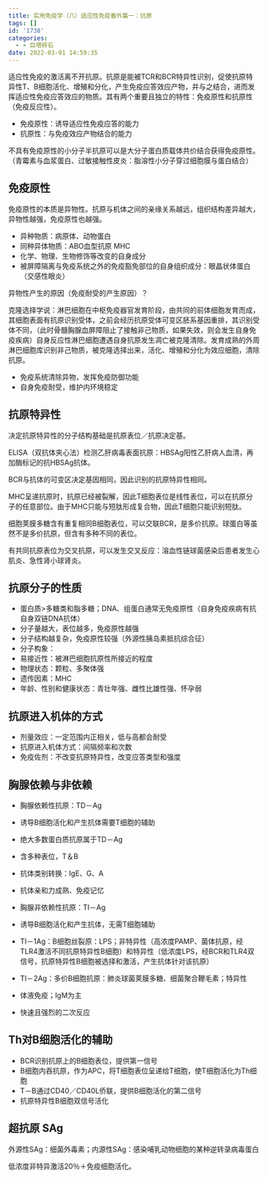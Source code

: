 ```yaml
---
title: 实用免疫学（八）适应性免疫番外篇一：抗原
tags: []
id: '1738'
categories:
  - - 巨塔砖石
date: 2022-03-01 14:59:35
---
```


适应性免疫的激活离不开抗原。抗原是能被TCR和BCR特异性识别，促使抗原特异性T、B细胞活化、增殖和分化，产生免疫应答效应产物，并与之结合，进而发挥适应性免疫应答效应的物质。其有两个重要且独立的特性：免疫原性和抗原性（免疫反应性）。

*   免疫原性：诱导适应性免疫应答的能力
*   抗原性：与免疫效应产物结合的能力

不具有免疫原性的小分子半抗原可以是大分子蛋白质载体共价结合获得免疫原性。（青霉素与血浆蛋白、过敏接触性皮炎：脂溶性小分子穿过细胞膜与蛋白结合）

## 免疫原性

免疫原性的本质是异物性。抗原与机体之间的亲缘关系越远，组织结构差异越大，异物性越强，免疫原性也越强。

*   异种物质：病原体、动物蛋白
*   同种异体物质：ABO血型抗原 MHC
*   化学、物理、生物修饰等改变的自身成分
*   被屏障隔离与免疫系统之外的免疫豁免部位的自身组织成分：眼晶状体蛋白（交感性眼炎）

异物性产生的原因（免疫耐受的产生原因）？

克隆选择学说：淋巴细胞在中枢免疫器官发育阶段，由共同的前体细胞发育而成，其细胞表面有抗原识别受体，之前会经历抗原受体可变区胚系基因重排，其识别受体不同，（此时骨髓胸腺血屏障阻止了接触非己物质，如果失效，则会发生自身免疫疾病）自身反应性淋巴细胞遭遇自身抗原发生凋亡被克隆清除。发育成熟的外周淋巴细胞库识别非己物质，被克隆选择出来，活化、增殖和分化为效应细胞，清除抗原。

*   免疫系统清除异物，发挥免疫防御功能
*   自身免疫耐受，维护内环境稳定

## 抗原特异性

决定抗原特异性的分子结构基础是抗原表位／抗原决定基。

ELISA（双抗体夹心法）检测乙肝病毒表面抗原：HBSAg阳性乙肝病人血清，再加酶标记的抗HBSAg抗体。

BCR与抗体的可变区决定基因相同，因此识别的抗原特异性相同。

MHC呈递抗原时，抗原已经被裂解，因此T细胞表位是线性表位，可以在抗原分子的任意部位。由于MHC只能与短肽形成复合物，因此T细胞只能识别短肽。

细胞荚膜多糖含有重复相同B细胞表位，可以交联BCR，是多价抗原。球蛋白等虽然不是多价抗原，但含有多种不同的表位。

有共同抗原表位为交叉抗原，可以发生交叉反应：溶血性链球菌感染后患者发生心肌炎、急性肾小球肾炎。

## 抗原分子的性质

*   蛋白质>多糖类和脂多糖；DNA、组蛋白通常无免疫原性（自身免疫疾病有抗自身双链DNA抗体）
*   分子量越大，表位越多，免疫原性越强
*   分子结构越复杂，免疫原性较强（外源性胰岛素抵抗综合征）
*   分子构象：
*   易接近性：被淋巴细胞抗原性所接近的程度
*   物理状态：颗粒、多聚体强
*   遗传因素：MHC
*   年龄、性别和健康状态：青壮年强、雌性比雄性强、怀孕弱

## 抗原进入机体的方式

*   剂量效应：一定范围内正相关，低与高都会耐受
*   抗原进入机体方式：间隔频率和次数
*   免疫佐剂：不改变抗原特异性，改变应答类型和强度

## 胸腺依赖与非依赖

*   胸腺依赖性抗原：TD－Ag
*   诱导B细胞活化和产生抗体需要T细胞的辅助
*   绝大多数蛋白质抗原属于TD－Ag
*   含多种表位，T＆B
*   抗体类别转换：IgE、G、A
*   抗体亲和力成熟、免疫记忆

*   胸腺非依赖性抗原：TI－Ag
*   诱导B细胞活化和产生抗体，无需T细胞辅助
*   TI－1Ag：B细胞丝裂原：LPS；非特异性（高浓度PAMP、菌体抗原，经TLR4激活不同抗原特异性B细胞）和特异性（低浓度LPS，经BCR和TLR4双信号，抗原特异性B细胞被选择和激活，产生抗体针对该抗原）
*   TI－2Ag：多价B细胞抗原：肺炎球菌荚膜多糖、细菌聚合鞭毛素；特异性
*   体液免疫；IgM为主
*   快速且强烈的二次反应

## Th对B细胞活化的辅助

*   BCR识别抗原上的B细胞表位，提供第一信号
*   B细胞内吞抗原，作为APC，将T细胞表位呈递给T细胞，使T细胞活化为Th细胞
*   T－B通过CD40／CD40L侨联，提供B细胞活化的第二信号
*   抗原特异性B细胞双信号活化

## 超抗原 SAg

外源性SAg：细菌外毒素；内源性SAg：感染哺乳动物细胞的某种逆转录病毒蛋白

低浓度非特异激活20％＋免疫细胞活化。